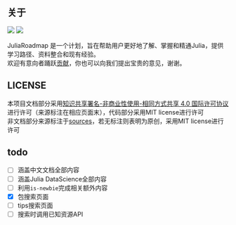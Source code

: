 ## 关于
![](https://img.shields.io/badge/LICENSE-CC%20BY--NC--SA%204.0-lightgrey) ![](https://img.shields.io/badge/HTMLify-1.1.0-green)

JuliaRoadmap 是一个计划，旨在帮助用户更好地了解、掌握和精通Julia，提供学习路径、资料整合和现有经验。\
欢迎有意向者踊跃[贡献](./CONTRIBUTING.md)，你也可以向我们提出宝贵的意见，谢谢。

## LICENSE
本项目文档部分采用[知识共享署名-非商业性使用-相同方式共享 4.0 国际许可协议](https://creativecommons.org/licenses/by-nc-sa/4.0/)进行许可（来源标注在相应页面末），代码部分采用MIT license进行许可\
非文档部分来源标注于[sources](SOURCES.txt)，若无标注则表明为原创，采用MIT license进行许可

## todo
- [ ] 涵盖中文文档全部内容
- [ ] 涵盖Julia DataScience全部内容
- [ ] 利用`is-newbie`完成相关额外内容
- [x] 包搜索页面
- [ ] tips搜索页面
- [ ] 搜索时调用已知资源API
